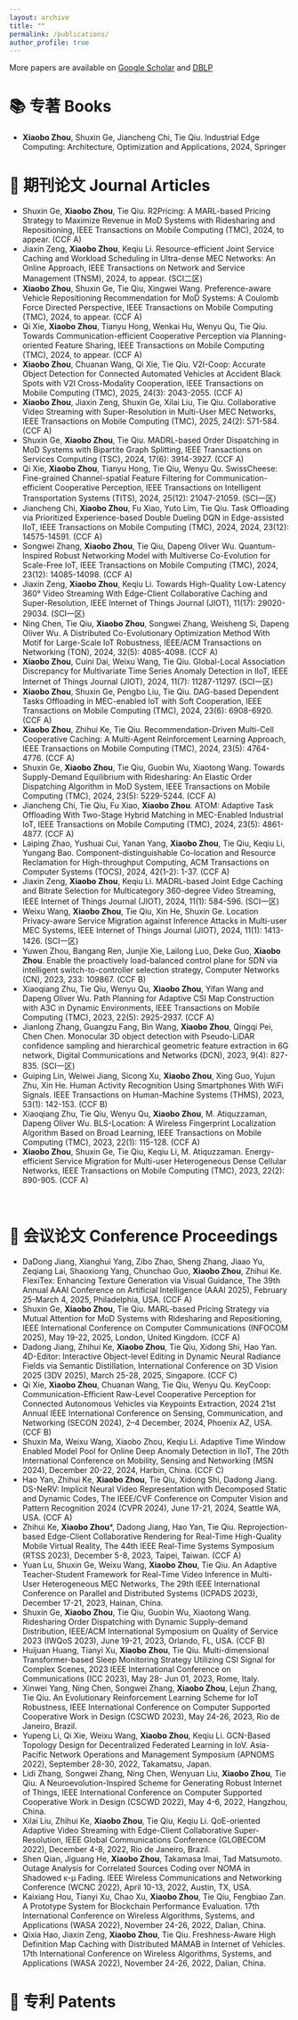 ```yaml
---
layout: archive
title: ""
permalink: /publications/
author_profile: true
---
```


More papers are available on [Google Scholar](https://scholar.google.com/citations?user=oA7bk2AAAAAJ) and [DBLP](https://dblp.org/pid/13/6395-3.html)

<span class='anchor' id='Journal'></span>

# 📚 专著 Books
- **Xiaobo Zhou**, Shuxin Ge, Jiancheng Chi, Tie Qiu. Industrial Edge Computing: Architecture, Optimization and Applications, 2024, Springer

# 📃 期刊论文 Journal Articles
- Shuxin Ge, **Xiaobo Zhou**, Tie Qiu. R2Pricing: A MARL-based Pricing Strategy to Maximize Revenue in MoD Systems with Ridesharing and Repositioning, IEEE Transactions on Mobile Computing (TMC), 2024, to appear. (CCF A)
- Jiaxin Zeng, **Xiaobo Zhou**, Keqiu Li. Resource-efficient Joint Service Caching and Workload Scheduling in Ultra-dense MEC Networks: An Online Approach, IEEE Transactions on Network and Service Management (TNSM), 2024, to appear. (SCI二区)
- **Xiaobo Zhou**, Shuxin Ge, Tie Qiu, Xingwei Wang. Preference-aware Vehicle Repositioning Recommendation for MoD Systems: A Coulomb Force Directed Perspective, IEEE Transactions on Mobile Computing (TMC), 2024, to appear. (CCF A)
- Qi Xie, **Xiaobo Zhou**, Tianyu Hong, Wenkai Hu, Wenyu Qu, Tie Qiu. Towards Communication-efficient Cooperative Perception via Planning-oriented Feature Sharing, IEEE Transactions on Mobile Computing (TMC), 2024, to appear. (CCF A)
- **Xiaobo Zhou**, Chuanan Wang, Qi Xie, Tie Qiu. V2I-Coop: Accurate Object Detection for Connected Automated Vehicles at Accident Black Spots with V2I Cross-Modality Cooperation, IEEE Transactions on Mobile Computing (TMC), 2025, 24(3): 2043-2055. (CCF A)
- **Xiaobo Zhou**, Jiaxin Zeng, Shuxin Ge, Xilai Liu, Tie Qiu. Collaborative Video Streaming with Super-Resolution in Multi-User MEC Networks, IEEE Transactions on Mobile Computing (TMC), 2025, 24(2): 571-584. (CCF A)
- Shuxin Ge, **Xiaobo Zhou**, Tie Qiu. MADRL-based Order Dispatching in MoD Systems with Bipartite Graph Splitting, IEEE Transactions on Services Computing (TSC), 2024, 17(6): 3914-3927. (CCF A)
- Qi Xie, **Xiaobo Zhou**, Tianyu Hong, Tie Qiu, Wenyu Qu. SwissCheese: Fine-grained Channel-spatial Feature Filtering for Communication-efficient Cooperative Perception, IEEE Transactions on Intelligent Transportation Systems (TITS), 2024, 25(12): 21047-21059. (SCI一区)
- Jiancheng Chi, **Xiaobo Zhou**, Fu Xiao, Yuto Lim, Tie Qiu. Task Offloading via Prioritized Experience-based Double Dueling DQN in Edge-assisted IIoT, IEEE Transactions on Mobile Computing (TMC), 2024, 2024, 23(12): 14575-14591. (CCF A)
- Songwei Zhang, **Xiaobo Zhou**, Tie Qiu, Dapeng Oliver Wu. Quantum-Inspired Robust Networking Model with Multiverse Co-Evolution for Scale-Free IoT, IEEE Transactions on Mobile Computing (TMC), 2024, 23(12): 14085-14098. (CCF A)
- Jiaxin Zeng, **Xiaobo Zhou**, Keqiu Li. Towards High-Quality Low-Latency 360° Video Streaming With Edge-Client Collaborative Caching and Super-Resolution, IEEE Internet of Things Journal (JIOT), 11(17): 29020-29034. (SCI一区)
- Ning Chen, Tie Qiu, **Xiaobo Zhou**, Songwei Zhang, Weisheng Si, Dapeng Oliver Wu. A Distributed Co-Evolutionary Optimization Method With Motif for Large-Scale IoT Robustness, IEEE/ACM Transactions on Networking (TON), 2024, 32(5): 4085-4098. (CCF A)
- **Xiaobo Zhou**, Cuini Dai, Weixu Wang, Tie Qiu. Global-Local Association Discrepancy for Multivariate Time Series Anomaly Detection in IIoT, IEEE Internet of Things Journal (JIOT), 2024, 11(7): 11287-11297. (SCI一区)
- **Xiaobo Zhou**, Shuxin Ge, Pengbo Liu, Tie Qiu. DAG-based Dependent Tasks Offloading in MEC-enabled IoT with Soft Cooperation, IEEE Transactions on Mobile Computing (TMC), 2024, 23(6): 6908-6920. (CCF A)
- **Xiaobo Zhou**, Zhihui Ke, Tie Qiu. Recommendation-Driven Multi-Cell Cooperative Caching: A Multi-Agent Reinforcement Learning Approach, IEEE Transactions on Mobile Computing (TMC), 2024, 23(5): 4764-4776. (CCF A)
- Shuxin Ge, **Xiaobo Zhou**, Tie Qiu, Guobin Wu, Xiaotong Wang. Towards Supply-Demand Equilibrium with Ridesharing: An Elastic Order Dispatching Algorithm in MoD System, IEEE Transactions on Mobile Computing (TMC), 2024, 23(5): 5229-5244. (CCF A)
- Jiancheng Chi, Tie Qiu, Fu Xiao, **Xiaobo Zhou**. ATOM: Adaptive Task Offloading With Two-Stage Hybrid Matching in MEC-Enabled Industrial IoT, IEEE Transactions on Mobile Computing (TMC), 2024, 23(5): 4861-4877. (CCF A)
- Laiping Zhao, Yushuai Cui, Yanan Yang, **Xiaobo Zhou**, Tie Qiu, Keqiu Li, Yungang Bao. Component-distinguishable Co-location and Resource Reclamation for High-throughput Computing, ACM Transactions on Computer Systems (TOCS), 2024, 42(1-2): 1-37. (CCF A)
- Jiaxin Zeng, **Xiaobo Zhou**, Keqiu Li. MADRL-based Joint Edge Caching and Bitrate Selection for Multicategory 360-degree Video Streaming, IEEE Internet of Things Journal (JIOT), 2024, 11(1): 584-596. (SCI一区)
- Weixu Wang, **Xiaobo Zhou**, Tie Qiu, Xin He, Shuxin Ge. Location Privacy-aware Service Migration against Inference Attacks in Multi-user MEC Systems, IEEE Internet of Things Journal (JIOT), 2024, 11(1): 1413-1426. (SCI一区)
- Yuwen Zhou, Bangang Ren, Junjie Xie, Lailong Luo, Deke Guo, **Xiaobo Zhou**. Enable the proactively load-balanced control plane for SDN via intelligent switch-to-controller selection strategy, Computer Networks (CN), 2023, 233: 109867. (CCF B)
- Xiaoqiang Zhu, Tie Qiu, Wenyu Qu, **Xiaobo Zhou**, Yifan Wang and Dapeng Oliver Wu. Path Planning for Adaptive CSI Map Construction with A3C in Dynamic Environments, IEEE Transactions on Mobile Computing (TMC), 2023, 22(5): 2925-2937. (CCF A)
- Jianlong Zhang, Guangzu Fang, Bin Wang, **Xiaobo Zhou**, Qingqi Pei, Chen Chen. Monocular 3D object detection with Pseudo-LiDAR confidence sampling and hierarchical geometric feature extraction in 6G network, Digital Communications and Networks (DCN), 2023, 9(4): 827-835. (SCI一区)
- Guiping Lin, Weiwei Jiang, Sicong Xu, **Xiaobo Zhou**, Xing Guo, Yujun Zhu, Xin He. Human Activity Recognition Using Smartphones With WiFi Signals. IEEE Transactions on Human-Machine Systems (THMS), 2023, 53(1): 142-153. (CCF B)
- Xiaoqiang Zhu, Tie Qiu, Wenyu Qu, **Xiaobo Zhou**, M. Atiquzzaman, Dapeng Oliver Wu. BLS-Location: A Wireless Fingerprint Localization Algorithm Based on Broad Learning, IEEE Transactions on Mobile Computing (TMC), 2023, 22(1): 115-128. (CCF A)
- **Xiaobo Zhou**, Shuxin Ge, Tie Qiu, Keqiu Li, M. Atiquzzaman. Energy-efficient Service Migration for Multi-user Heterogeneous Dense Cellular Networks, IEEE Transactions on Mobile Computing (TMC), 2023, 22(2): 890-905. (CCF A)
<br/>

<span class='anchor' id='Conference'></span>

# 📜 会议论文 Conference Proceedings
- DaDong Jiang, Xianghui Yang, Zibo Zhao, Sheng Zhang, Jiaao Yu, Zeqiang Lai, Shaoxiong Yang, Chunchao Guo, **Xiaobo Zhou**, Zhihui Ke. FlexiTex: Enhancing Texture Generation via Visual Guidance, The 39th Annual AAAI Conference on Artificial Intelligence (AAAI 2025), February 25-March 4, 2025, Philadelphia, USA. (CCF A)
- Shuxin Ge, **Xiaobo Zhou**, Tie Qiu. MARL-based Pricing Strategy via Mutual Attention for MoD Systems with Ridesharing and Repositioning, IEEE International Conference on Computer Communications (INFOCOM 2025), May 19-22, 2025, London, United Kingdom. (CCF A)
- Dadong Jiang, Zhihui Ke, **Xiaobo Zhou**, Tie Qiu, Xidong Shi, Hao Yan. 4D-Editor: Interactive Object-level Editing in Dynamic Neural Radiance Fields via Semantic Distillation, International Conference on 3D Vision 2025 (3DV 2025), March 25-28, 2025, Singapore. (CCF C)
- Qi Xie, **Xiaobo Zhou**, Chuanan Wang, Tie Qiu, Wenyu Qu. KeyCoop: Communication-Efficient Raw-Level Cooperative Perception for Connected Autonomous Vehicles via Keypoints Extraction, 2024 21st Annual IEEE International Conference on Sensing, Communication, and Networking (SECON 2024), 2–4 December, 2024, Phoenix AZ, USA. (CCF B)
- Shuxin Ma, Weixu Wang, Xiaobo Zhou, Keqiu Li. Adaptive Time Window Enabled Model Pool for Online Deep Anomaly Detection in IIoT, The 20th International Conference on Mobility, Sensing and Networking (MSN 2024), December 20-22, 2024, Harbin, China. (CCF C)
- Hao Yan, Zhihui Ke, **Xiaobo Zhou**, Tie Qiu, Xidong Shi, Dadong Jiang. DS-NeRV: Implicit Neural Video Representation with Decomposed Static and Dynamic Codes, The IEEE/CVF Conference on Computer Vision and Pattern Recognition 2024 (CVPR 2024), June 17-21, 2024, Seattle WA, USA. (CCF A)
- Zhihui Ke, **Xiaobo Zhou***, Dadong Jiang, Hao Yan, Tie Qiu. Reprojection-based Edge-Client Collaborative Rendering for Real-Time High-Quality Mobile Virtual Reality, The 44th IEEE Real-Time Systems Symposium (RTSS 2023), December 5-8, 2023, Taipei, Taiwan. (CCF A)
- Yuan Lu, Shuxin Ge, Weixu Wang, **Xiaobo Zhou**, Tie Qiu. An Adaptive Teacher-Student Framework for Real-Time Video Inference in Multi-User Heterogeneous MEC Networks, The 29th IEEE International Conference on Parallel and Distributed Systems (ICPADS 2023), December 17-21, 2023, Hainan, China.
- Shuxin Ge, **Xiaobo Zhou**, Tie Qiu, Guobin Wu, Xiaotong Wang. Ridesharing Order Dispatching with Dynamic Supply-demand Distribution, IEEE/ACM International Symposium on Quality of Service 2023 (IWQoS 2023), June 19-21, 2023, Orlando, FL, USA. (CCF B)
- Huijuan Huang, Tianyi Xu, **Xiaobo Zhou**, Tie Qiu. Multi-dimensional Transformer-based Sleep Monitoring Strategy Utilizing CSI Signal for Complex Scenes, 2023 IEEE International Conference on Communications (ICC 2023), May 28- Jun 01, 2023, Rome, Italy.
- Xinwei Yang, Ning Chen, Songwei Zhang, **Xiaobo Zhou**, Lejun Zhang, Tie Qiu. An Evolutionary Reinforcement Learning Scheme for IoT Robustness, IEEE International Conference on Computer Supported Cooperative Work in Design (CSCWD 2023), May 24-26, 2023, Rio de Janeiro, Brazil.
- Yupeng Li, Qi Xie, Weixu Wang, **Xiaobo Zhou**, Keqiu Li. GCN-Based Topology Design for Decentralized Federated Learning in IoV. Asia-Pacific Network Operations and Management Symposium (APNOMS 2022), September 28-30, 2022, Takamatsu, Japan.
- Lidi Zhang, Songwei Zhang, Ning Chen, Wenyuan Liu, **Xiaobo Zhou**, Tie Qiu. A Neuroevolution-Inspired Scheme for Generating Robust Internet of Things, IEEE International Conference on Computer Supported Cooperative Work in Design (CSCWD 2022), May 4-6, 2022, Hangzhou, China.
- Xilai Liu, Zhihui Ke, **Xiaobo Zhou**, Tie Qiu, Keqiu Li. QoE-oriented Adaptive Video Streaming with Edge-Client Collaborative Super-Resolution, IEEE Global Communications Conference (GLOBECOM 2022), December 4-8, 2022, Rio de Janeiro, Brazil.
- Shen Qian, Jiguang He, **Xiaobo Zhou**, Takamasa Imai, Tad Matsumoto. Outage Analysis for Correlated Sources Coding over NOMA in Shadowed κ-μ Fading. IEEE Wireless Communications and Networking Conference (WCNC 2022), April 10-13, 2022, Austin, TX, USA.
- Kaixiang Hou, Tianyi Xu, Chao Xu, **Xiaobo Zhou**, Tie Qiu, Fengbiao Zan. A Prototype System for Blockchain Performance Evaluation. 17th International Conference on Wireless Algorithms, Systems, and Applications (WASA 2022), November 24-26, 2022, Dalian, China.
- Qixia Hao, Jiaxin Zeng, **Xiaobo Zhou**, Tie Qiu. Freshness-Aware High Definition Map Caching with Distributed MAMAB in Internet of Vehicles. 17th International Conference on Wireless Algorithms, Systems, and Applications (WASA 2022), November 24-26, 2022, Dalian, China.



<span class='anchor' id='Patent'></span>

# 📑 专利 Patents

<br/>
<br/>
<br/>
<br/>